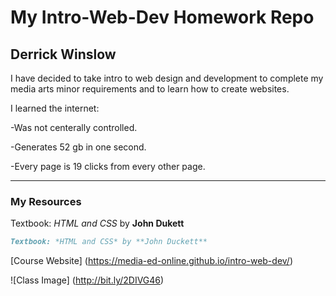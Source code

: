 # My Intro-Web-Dev Homework Repo
## Derrick Winslow
I have decided to take intro to web design and development to complete my media arts minor requirements and to learn how to create websites.

I learned the internet:

-Was not centerally controlled.

-Generates 52 gb in one second.

-Every page is 19 clicks from every other page.
***
### My Resources

Textbook: *HTML and CSS* by **John Dukett**

```markdown
Textbook: *HTML and CSS* by **John Duckett**
```
[Course Website] (https://media-ed-online.github.io/intro-web-dev/)

![Class Image]
(http://bit.ly/2DIVG46)
